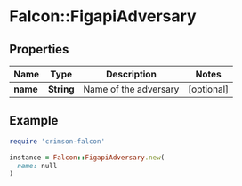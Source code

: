 # Falcon::FigapiAdversary

## Properties

| Name | Type | Description | Notes |
| ---- | ---- | ----------- | ----- |
| **name** | **String** | Name of the adversary | [optional] |

## Example

```ruby
require 'crimson-falcon'

instance = Falcon::FigapiAdversary.new(
  name: null
)
```

